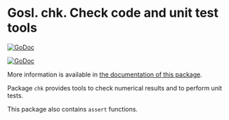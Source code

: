 # Gosl. chk. Check code and unit test tools

[![GoDoc](https://godoc.org/github.com/cpmech/gosl/chk?status.svg)](https://godoc.org/github.com/cpmech/gosl/chk)

[![GoDoc](https://godoc.org/github.com/cpmech/gosl/chk?status.svg)](https://godoc.org/github.com/cpmech/gosl/chk) 

More information is available in [the documentation of this package](https://godoc.org/github.com/cpmech/gosl/chk).

Package `chk` provides tools to check numerical results and to perform unit tests.

This package also contains `assert` functions.
